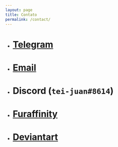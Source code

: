 ```yaml
---
layout: page
title: Contato
permalink: /contact/
---
```


- # [Telegram](https://t.me/tei_juan)
- # [Email](mailto:tei-juan@hotmail.com)
- # Discord (`tei-juan#8614`)
- # [Furaffinity](https://www.furaffinity.net/user/teixeira-juan)
- # [Deviantart](https://www.deviantart.com/tei-juan)